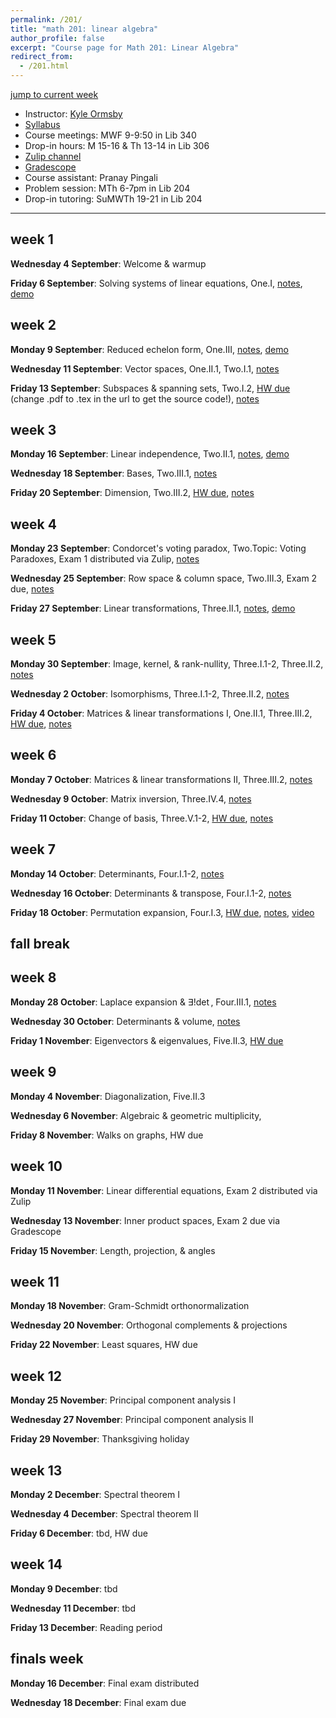 ```yaml
---
permalink: /201/
title: "math 201: linear algebra"
author_profile: false
excerpt: "Course page for Math 201: Linear Algebra"
redirect_from: 
  - /201.html
---
```


[jump to current week](#week-8)  

  - Instructor: [Kyle Ormsby](kyleormsby.github.io)
  - [Syllabus](/files/201/201F02_syllabus.pdf)
  - Course meetings: MWF 9-9:50 in Lib 340
  - Drop-in hours: M 15-16 & Th 13-14 in Lib 306
  - [Zulip channel](https://math201f02-2024.zulipchat.com/)
  - [Gradescope](https://www.gradescope.com/courses/851196)
  - Course assistant: Pranay Pingali
  - Problem session: MTh 6-7pm in Lib 204
  - Drop-in tutoring: SuMWTh 19-21 in Lib 204

---

## week 1

**Wednesday 4 September**: Welcome & warmup

**Friday 6 September**: Solving systems of linear equations, One.I, [notes](/files/201/lectures/week01.friday.pdf), [demo](https://www.desmos.com/3d/eol4kcre6w)

## week 2

**Monday 9 September**: Reduced echelon form, One.III, [notes](/files/201/lectures/week02.monday.pdf), [demo](https://www.desmos.com/calculator/vmvwwjqb5z)

**Wednesday 11 September**: Vector spaces, One.II.1, Two.I.1, [notes](/files/201/lectures/week02.wednesday.pdf)

**Friday 13 September**: Subspaces & spanning sets, Two.I.2, [HW due](/files/201/hw/week02.pdf) (change .pdf to .tex in the url to get the source code!), [notes](/files/201/lectures/week02.friday.pdf)

## week 3

**Monday 16 September**: Linear independence, Two.II.1, [notes](/files/201/lectures/week03.monday.pdf), [demo](https://cocalc.com/share/9215a24750ad95f1ede6e993b8f3470a3b10ce17/day06.sagews?viewer=share)

**Wednesday 18 September**: Bases, Two.III.1, [notes](/files/201/lectures/week03.wednesday.pdf)

**Friday 20 September**: Dimension, Two.III.2, [HW due](/files/201/hw/week03.pdf), [notes](/files/201/lectures/week03.friday.pdf)

## week 4

**Monday 23 September**: Condorcet's voting paradox, Two.Topic: Voting Paradoxes, Exam 1 distributed via Zulip, [notes](/files/201/lectures/week04.monday.pdf)

**Wednesday 25 September**: Row space & column space, Two.III.3, Exam 2 due, [notes](/files/201/lectures/week04.wednesday.pdf)

**Friday 27 September**: Linear transformations, Three.II.1, [notes](/files/201/lectures/week04.friday.pdf), [demo](https://shad.io/MatVis/)

## week 5

**Monday 30 September**: Image, kernel, & rank-nullity, Three.I.1-2, Three.II.2, [notes](/files/201/lectures/week05.monday.pdf)

**Wednesday 2 October**: Isomorphisms, Three.I.1-2, Three.II.2, [notes](/files/201/lectures/week05.wednesday.pdf)

**Friday 4 October**: Matrices & linear transformations I, One.II.1, Three.III.2, [HW due](/files/201/hw/week05.pdf), [notes](/files/201/lectures/week05.friday.pdf)

## week 6

**Monday 7 October**: Matrices & linear transformations II, Three.III.2, [notes](/files/201/lectures/week06.monday.pdf)

**Wednesday 9 October**: Matrix inversion, Three.IV.4, [notes](/files/201/lectures/week06.wednesday.pdf)

**Friday 11 October**: Change of basis, Three.V.1-2, [HW due](/files/201/hw/week06.pdf), [notes](/files/201/lectures/week06.friday.pdf)

## week 7

**Monday 14 October**: Determinants, Four.I.1-2, [notes](/files/201/lectures/week07.monday.pdf)

**Wednesday 16 October**: Determinants & transpose, Four.I.1-2, [notes](/files/201/lectures/week07.wednesday.pdf)

**Friday 18 October**: Permutation expansion, Four.I.3, [HW due](/files/201/hw/week07.pdf), [notes](/files/201/lectures/week07.friday.pdf), [video](/files/201/lectures/week07.friday.mp4)

## fall break

## week 8

**Monday 28 October**: Laplace expansion & $\exists!\det$, Four.III.1, [notes](/files/111/lectures/week08.monday.pdf)

**Wednesday 30 October**: Determinants & volume, [notes](/files/111/lectures/week08.wednesday.pdf)

**Friday 1 November**: Eigenvectors & eigenvalues, Five.II.3, [HW due](/files/201/hw/week08.pdf)

## week 9

**Monday 4 November**: Diagonalization, Five.II.3

**Wednesday 6 November**: Algebraic & geometric multiplicity, 

**Friday 8 November**: Walks on graphs, HW due

## week 10

**Monday 11 November**: Linear differential equations, Exam 2 distributed via Zulip

**Wednesday 13 November**: Inner product spaces, Exam 2 due via Gradescope

**Friday 15 November**: Length, projection, & angles

## week 11

**Monday 18 November**: Gram-Schmidt orthonormalization

**Wednesday 20 November**: Orthogonal complements & projections

**Friday 22 November**: Least squares, HW due

## week 12

**Monday 25 November**: Principal component analysis I

**Wednesday 27 November**: Principal component analysis II

**Friday 29 November**: Thanksgiving holiday

## week 13

**Monday 2 December**: Spectral theorem I

**Wednesday 4 December**: Spectral theorem II

**Friday 6 December**: tbd, HW due

## week 14

**Monday 9 December**: tbd

**Wednesday 11 December**: tbd

**Friday 13 December**: Reading period

## finals week

**Monday 16 December**: Final exam distributed

**Wednesday 18 December**: Final exam due